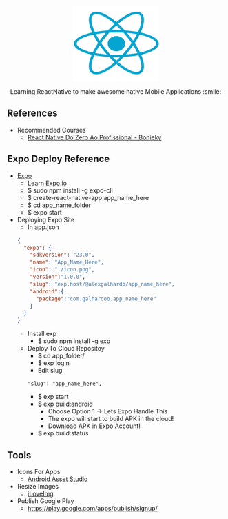 <p align="center">
  <a href="https://facebook.github.io/react-native/">
    <img src="reactnative.png" alt="" width=200 height=174>
  </a>

  <p align="center">
    Learning ReactNative to make awesome native Mobile Applications :smile:
    <br>
  </p>

## References

 - Recommended Courses
    - [React Native Do Zero Ao Profissional - Bonieky](http://lp.b7web.com.br/rn-pre-venda/)
 
## Expo Deploy Reference

 - [Expo](https://expo.io)
    - [Learn Expo.io](https://expo.io/learn)
    - $ sudo npm install -g expo-cli
    - $ create-react-native-app app_name_here
    - $ cd app_name_folder
    - $ expo start
 - Deploying Expo Site
    - In app.json
    ```json
    {
      "expo": {
        "sdkversion": "23.0",
        "name": "App_Name_Here",
        "icon": "./icon.png",
        "version":"1.0.0",
        "slug": "exp.host/@alexgalhardo/app_name_here",
        "android":{
          "package":"com.galhardoo.app_name_here"
        }
      }
    }
    ```
    - Install exp
       - $ sudo npm install -g exp
    - Deploy To Cloud Repositoy
       - $ cd app_folder/
       - $ exp login
       - Edit slug
       ```
       "slug": "app_name_here",
       ```
       - $ exp start
       - $ exp build:android
          - Choose Option 1 -> Lets Expo Handle This
          - The expo will start to build APK in the cloud!
          - Download APK in Expo Account!
       - $ exp build:status

## Tools
 
 - Icons For Apps
    - [Android Asset Studio](https://romannurik.github.io/AndroidAssetStudio/)
 - Resize Images
    - [iLoveImg](https://www.iloveimg.com/)
 - Publish Google Play
    - https://play.google.com/apps/publish/signup/